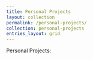 ```yaml
---
title: Personal Projects
layout: collection
permalink: /personal-projects/
collection: personal-projects
entries_layout: grid
---
```


Personal Projects: